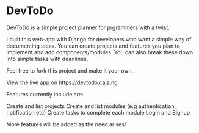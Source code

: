 # DevToDo
DevToDo is a simple project planner for prgrammers with a twist. 

I built this web-app with Django for developers who want a simple way of documenting ideas. 
You can create projects and features you plan to implement and add components/modules. You can also break these down into simple tasks with deadlines.

Feel free to fork this project and make it your own.

View the live app on https://devtodo.caja.ng

Features currently include are:

Create and list projects
Create and list modules (e.g authentication, notification etc)
Create tasks to complete each module
Login and Signup


More features will be added as the need arises!


